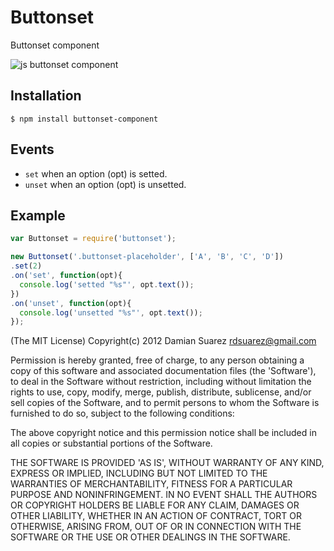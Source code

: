 
# Buttonset

  Buttonset component

  ![js buttonset
  component](http://f.cl.ly/items/2a3a0j3H2p3v1Q0Q2w08/Screen%20Shot%202012-09-18%20at%208.52.24%20PM.png)

## Installation

```
$ npm install buttonset-component
```

## Events

  - `set` when an option (opt) is setted.
  - `unset` when an option (opt) is unsetted.

## Example

```js
var Buttonset = require('buttonset');

new Buttonset('.buttonset-placeholder', ['A', 'B', 'C', 'D'])
.set(2)
.on('set', function(opt){
  console.log('setted "%s"', opt.text());
})
.on('unset', function(opt){
  console.log('unsetted "%s"', opt.text());
});
```

(The MIT License)
Copyright(c) 2012 Damian Suarez <rdsuarez@gmail.com>

Permission is hereby granted, free of charge, to any person obtaining
a copy of this software and associated documentation files (the
'Software'), to deal in the Software without restriction, including
without limitation the rights to use, copy, modify, merge, publish,
distribute, sublicense, and/or sell copies of the Software, and to
permit persons to whom the Software is furnished to do so, subject to
the following conditions:

The above copyright notice and this permission notice shall be
included in all copies or substantial portions of the Software.

THE SOFTWARE IS PROVIDED 'AS IS', WITHOUT WARRANTY OF ANY KIND,
EXPRESS OR IMPLIED, INCLUDING BUT NOT LIMITED TO THE WARRANTIES OF
MERCHANTABILITY, FITNESS FOR A PARTICULAR PURPOSE AND NONINFRINGEMENT.
IN NO EVENT SHALL THE AUTHORS OR COPYRIGHT HOLDERS BE LIABLE FOR ANY
CLAIM, DAMAGES OR OTHER LIABILITY, WHETHER IN AN ACTION OF CONTRACT,
TORT OR OTHERWISE, ARISING FROM, OUT OF OR IN CONNECTION WITH THE
SOFTWARE OR THE USE OR OTHER DEALINGS IN THE SOFTWARE.
